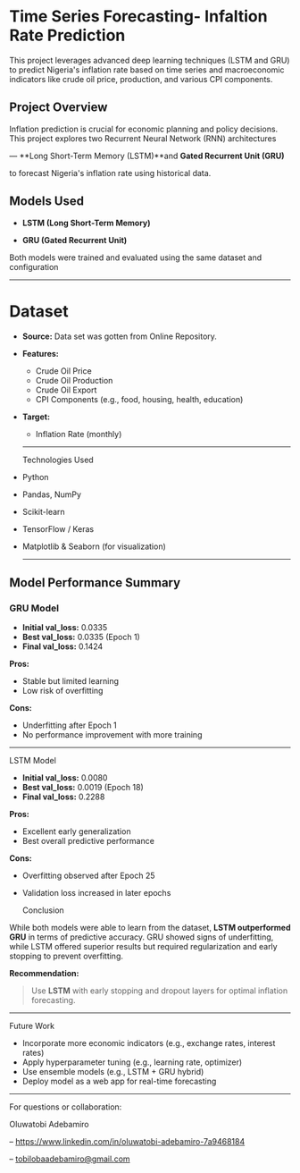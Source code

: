 # Time Series Forecasting- Infaltion Rate Prediction

This project leverages advanced deep learning techniques (LSTM and GRU) to predict Nigeria's inflation rate based on time series and macroeconomic indicators like crude oil price, production, and various CPI components.

## Project Overview

Inflation prediction is crucial for economic planning and policy decisions. This project explores two Recurrent Neural Network (RNN) architectures 

— **Long Short-Term Memory (LSTM)**and **Gated Recurrent Unit (GRU)** 

to forecast Nigeria's inflation rate using historical data.

## Models Used

- **LSTM (Long Short-Term Memory)**

- **GRU (Gated Recurrent Unit)**

Both models were trained and evaluated using the same dataset and configuration

---

# Dataset

- **Source:** Data set was gotten from Online Repository.
- **Features:**
  - Crude Oil Price
  - Crude Oil Production
  - Crude Oil Export
  - CPI Components (e.g., food, housing, health, education)

- **Target:**
  - Inflation Rate (monthly)

  ---
 
  Technologies Used

- Python
- Pandas, NumPy
- Scikit-learn
- TensorFlow / Keras
- Matplotlib & Seaborn (for visualization)

  ---

 ## Model Performance Summary

###  GRU Model

- **Initial val_loss:** 0.0335
- **Best val_loss:** 0.0335 (Epoch 1)
- **Final val_loss:** 0.1424

**Pros:**
- Stable but limited learning
- Low risk of overfitting

**Cons:**
- Underfitting after Epoch 1
- No performance improvement with more training

---

LSTM Model

- **Initial val_loss:** 0.0080
- **Best val_loss:** 0.0019 (Epoch 18)
- **Final val_loss:** 0.2288

**Pros:**
- Excellent early generalization
- Best overall predictive performance

**Cons:**
- Overfitting observed after Epoch 25
- Validation loss increased in later epochs

  Conclusion

While both models were able to learn from the dataset, **LSTM outperformed GRU** in terms of predictive accuracy. GRU showed signs of underfitting, while LSTM offered superior results but required regularization and early stopping to prevent overfitting.

**Recommendation:**
> Use **LSTM** with early stopping and dropout layers for optimal inflation forecasting.

---

Future Work

- Incorporate more economic indicators (e.g., exchange rates, interest rates)
- Apply hyperparameter tuning (e.g., learning rate, optimizer)
- Use ensemble models (e.g., LSTM + GRU hybrid)
- Deploy model as a web app for real-time forecasting

---

For questions or collaboration:

Oluwatobi Adebamiro 

– https://www.linkedin.com/in/oluwatobi-adebamiro-7a9468184 

– tobilobaadebamiro@gmail.com

